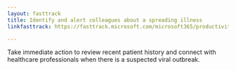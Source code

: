 ```yaml
---
layout: fasttrack
title: Identify and alert colleagues about a spreading illness
linkfasttrack: https://fasttrack.microsoft.com/microsoft365/productivitylibrary/Identify-and-alert-colleagues-about-a-spreading-illness 

---
```

Take immediate action to review recent patient history and connect with healthcare professionals when there is a suspected viral outbreak.